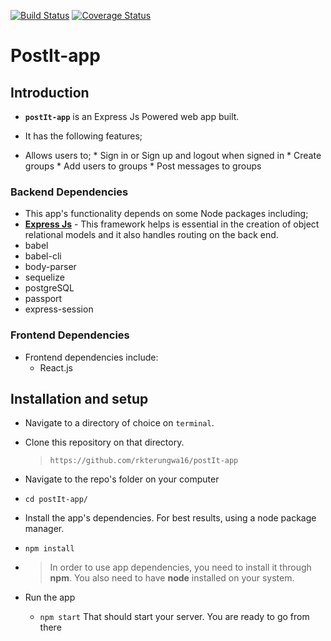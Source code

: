 [![Build Status](https://travis-ci.org/rkterungwa16/postIt-app.svg?branch=feature/server-api)](https://travis-ci.org/rkterungwa16/postIt-app)
[![Coverage Status](https://coveralls.io/repos/github/rkterungwa16/postIt-app/badge.svg?branch=master)](https://coveralls.io/github/rkterungwa16/postIt-app?branch=master)

# PostIt-app


## Introduction
*  **`postIt-app`** is an Express Js Powered web app built. 

*  It has the following features;
  *  Allows users to;
    *  Sign in or Sign up and logout when signed in
    *  Create groups
    *  Add users to groups
    *  Post messages to groups

### Backend Dependencies
*  This app's functionality depends on some Node packages including;
  *  **[Express Js](https://expressjs.com/)** - This framework helps is essential in the creation of  object relational models and it also handles routing on the back end.
  * babel
  * babel-cli
  * body-parser
  * sequelize
  * postgreSQL
  * passport
  * express-session

### Frontend Dependencies
* Frontend dependencies include:
   * React.js


## Installation and setup
*  Navigate to a directory of choice on `terminal`.
*  Clone this repository on that directory.
    >`https://github.com/rkterungwa16/postIt-app`

*  Navigate to the repo's folder on your computer
  *  `cd postIt-app/`
*  Install the app's dependencies. For best results, using a node package manager.
  *  `npm install`
* 
    >In order to use app dependencies, you need to install it through **npm**. You also need to have **node** installed on your system.

* Run the app
  *  `npm start`
That should start your server. You are ready to go from there